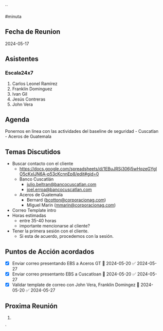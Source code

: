 ``

#minuta
## Fecha de Reunion
2024-05-17

## Asistentes

### Escala24x7
1. Carlos Leonel Ramírez
2. Franklin Dominguez
3. Ivan Gil
4. Jesús Contreras
5. John Vera
## Agenda
Ponernos en linea con las actividades del baseline de seguridad 
	- Cuscatlan
	- Aceros de Guatemala
## Temas Discutidos
- Buscar contacto con el cliente
	- https://docs.google.com/spreadsheets/d/1EBuJRSj306j5wHqzeGYgIO5cKxIJN6A-p53cKcnnEp8/edit#gid=0
	- Banco Cuscatlán
		- julio.beltran@bancocuscatlan.com
		- joel.erroa@bancocuscatlan.com
	- Aceros de Guatemala 
		- Bernard (bcotton@corporacionag.com)
		- Miguel Marin (mmarin@corporacionag.com)
- Correo Template intro
- Horas estimadas
	- entre 35-40 horas
	- importante mencionarse al cliente?
- Tener la primera sesión con el cliente.
	- Si esta de acuerdo, procedemos con la sesión.

## Puntos de Acción acordados
- [x] Enviar correo presentando EBS a Aceros GT 📅 2024-05-20 ✅ 2024-05-27
- [x] Enviar correo presentanto EBS a Cuscatloan 📅 2024-05-20 ✅ 2024-05-27
- [x] Validar template de correo con John Vera, Franklin Domingez 📅 2024-05-20 ✅ 2024-05-27

## Proxima Reunión
1.  

`